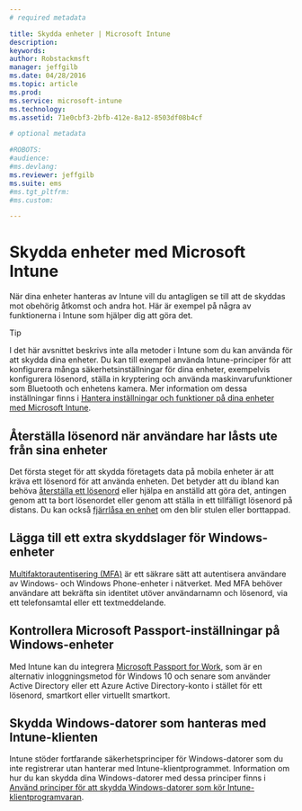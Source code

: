 ```yaml
---
# required metadata

title: Skydda enheter | Microsoft Intune
description:
keywords:
author: Robstackmsft
manager: jeffgilb
ms.date: 04/28/2016
ms.topic: article
ms.prod:
ms.service: microsoft-intune
ms.technology:
ms.assetid: 71e0cbf3-2bfb-412e-8a12-8503df08b4cf

# optional metadata

#ROBOTS:
#audience:
#ms.devlang:
ms.reviewer: jeffgilb
ms.suite: ems
#ms.tgt_pltfrm:
#ms.custom:

---
```


# Skydda enheter med Microsoft Intune
När dina enheter hanteras av Intune vill du antagligen se till att de skyddas mot obehörig åtkomst och andra hot. Här är exempel på några av funktionerna i Intune som hjälper dig att göra det.

> [!TIP]
> I det här avsnittet beskrivs inte alla metoder i Intune som du kan använda för att skydda dina enheter. Du kan till exempel använda Intune-principer för att konfigurera många säkerhetsinställningar för dina enheter, exempelvis konfigurera lösenord, ställa in kryptering och använda maskinvarufunktioner som Bluetooth och enhetens kamera. Mer information om dessa inställningar finns i [Hantera inställningar och funktioner på dina enheter med Microsoft Intune](manage-settings-and-features-on-your-devices-with-microsoft-intune-policies.md).

## Återställa lösenord när användare har låsts ute från sina enheter
Det första steget för att skydda företagets data på mobila enheter är att kräva ett lösenord för att använda enheten. Det betyder att du ibland kan behöva [återställa ett lösenord](use-remote-lock-and-passcode-reset-in-microsoft-intune.md) eller hjälpa en anställd att göra det, antingen genom att ta bort lösenordet eller genom att ställa in ett tillfälligt lösenord på distans. Du kan också [fjärrlåsa en enhet](use-remote-lock-and-passcode-reset-in-microsoft-intune.md) om den blir stulen eller borttappad.

## Lägga till ett extra skyddslager för Windows-enheter
[Multifaktorautentisering (MFA)](protect-windows-devices-with-multi-factor-authentication.md) är ett säkrare sätt att autentisera användare av Windows- och Windows Phone-enheter i nätverket.  Med MFA behöver användare att bekräfta sin identitet utöver användarnamn och lösenord, via ett telefonsamtal eller ett textmeddelande.

## Kontrollera Microsoft Passport-inställningar på Windows-enheter
Med Intune kan du integrera [Microsoft Passport for Work](control-microsoft-passport-settings-on-devices-with-microsoft-intune.md), som är en alternativ inloggningsmetod för Windows 10 och senare som använder Active Directory eller ett Azure Active Directory-konto i stället för ett lösenord, smartkort eller virtuellt smartkort.

## Skydda Windows-datorer som hanteras med Intune-klienten
Intune stöder fortfarande säkerhetsprinciper för Windows-datorer som du inte registrerar utan hanterar med Intune-klientprogrammet. Information om hur du kan skydda dina Windows-datorer med dessa principer finns i [Använd principer för att skydda Windows-datorer som kör Intune-klientprogramvaran](policies-to-protect-windows-pcs-in-microsoft-intune.md).


<!--HONumber=May16_HO2-->


